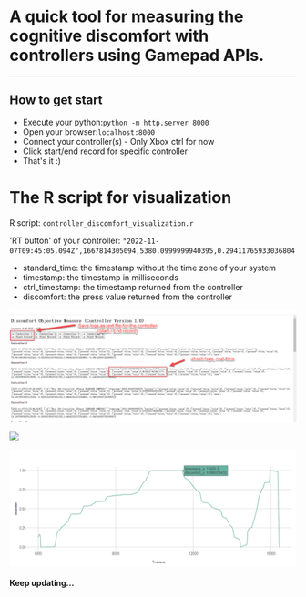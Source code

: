 # A quick tool for measuring the cognitive discomfort with controllers using Gamepad APIs.

------

## How to get start

- Execute your python:`python -m http.server 8000`
- Open your browser:`localhost:8000`
- Connect your controller(s) - Only Xbox ctrl for now
- Click start/end record for specific controller
- That's it :)



# The R script for visualization

R script: `controller_discomfort_visualization.r`

'RT button' of your controller: `"2022-11-07T09:45:05.094Z",1667814305094,5380.0999999940395,0.29411765933036804`

- standard_time: the timestamp without the time zone of your system
- timestamp: the timestamp in milliseconds
- ctrl_timestamp: the timestamp returned from the controller
- discomfort: the press value returned from the controller

![](https://github.com/yyt1208732230/gamepad-api-dicomfort-measure-demo/blob/discomfort_demo_v1/btn_logs.png)

![](https://github.com/yyt1208732230/gamepad-api-dicomfort-measure-demo/blob/discomfort_demo_v1/fingerPress.png)

![](https://github.com/yyt1208732230/gamepad-api-dicomfort-measure-demo/blob/discomfort_demo_v1/discomfort_visualization_demo_1.png)

#### Keep updating...